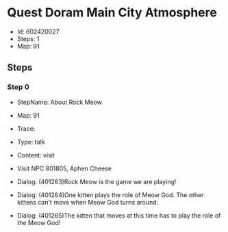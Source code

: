 # Quest Doram Main City Atmosphere

- Id: 602420027
- Steps: 1
- Map: 91

## Steps

### Step 0
- StepName:  About Rock Meow
- Map:  91
- Trace:  
- Type:  talk
- Content:  visit
- Visit NPC 801805, Aphen Cheese

- Dialog: (401263)Rock Meow is the game we are playing!
- Dialog: (401264)One kitten plays the role of Meow God. The other kittens can't move when Meow God turns around.
- Dialog: (401265)The kitten that moves at this time has to play the role of the Meow God!


